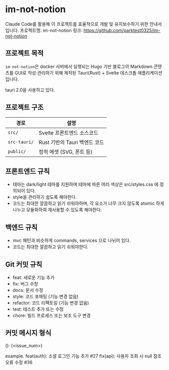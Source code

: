 # im-not-notion 
Claude Code를 활용해 이 프로젝트를 효율적으로 개발 및 유지보수하기 위한 안내서입니다.
프로젝트명: im-not-notion
링크: https://github.com/parktest0325/im-not-notion

## 프로젝트 목적
`im-not-notion`은 docker 서버에서 실행되는 Hugo 기반 블로그의 Markdown 콘텐츠를 GUI로 작성·관리하기 위해 제작된 Tauri(Rust) + Svelte 데스크톱 애플리케이션입니다.

tauri 2.0을 사용하고 있다.


## 프로젝트 구조
| 경로                | 설명                                 |
| ----------------- | ---------------------------------- |
| `src/`            | Svelte 프론트엔드 소스코드                  |
| `src-tauri/`      | Rust 기반의 Tauri 백엔드 코드              |
| `public/`         | 정적 에셋 (SVG, 폰트 등)                  |


## 프론트엔드 규칙
 - 테마는 dark/light 테마를 지원하며 테마에 따른 여러 색상은 src/styles.css 에 정의되어 있다.
 - style을 관리하기 쉽도록 해야한다.
 - 코드는 최대한 깔끔하고 읽기 쉬워야하며, 각 요소가 너무 크지 않도록 atomic 하게 나누고 모듈화하여 재사용할 수 있도록 해야한다.

## 백엔드 규칙
 - mvc 패턴과 비슷하게 commands, services 으로 나뉘어 있다.
 - 코드는 최대한 깔끔하고 읽기 쉬워야한다.

## Git 커밋 규칙
- feat: 새로운 기능 추가
- fix: 버그 수정
- docs: 문서 수정
- style: 코드 포매팅 (기능 변경 없음)
- refactor: 코드 리팩토링 (기능 변경 없음)
- test: 테스트 추가 또는 수정
- chore: 빌드 프로세스 또는 보조 도구 변경

## 커밋 메시지 형식
<type>(<scope>): <subject>  (<issue_num>)

example.
feat(auth): 소셜 로그인 기능 추가   #27
fix(api): 사용자 조회 시 null 참조 오류 수정    #36

